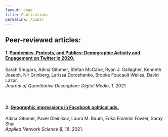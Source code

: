 ```yaml
---
layout: page
title: Publications
permalink: /pubs/
---
```


## Peer-reviewed articles:

#### 1. [Pandemics, Protests, and Publics: Demographic Activity and Engagement on Twitter in 2020.](https://doi.org/10.51685/jqd.2021.002) 
Sarah Shugars, Adina Gitomer, Stefan McCabe, Ryan J. Gallagher, Kenneth Joseph, Nir Grinberg, Larissa Doroshenko, Brooke Foucault Welles, David Lazar. \
_Journal of Quantitative Description: Digital Media, 1_. 2021.

<br>

#### 2. [Geographic impressions in Facebook political ads.](https://doi.org/10.1007/s41109-020-00350-7) 
Adina Gitomer, Pavel Oleinikov, Laura M. Baum, Erika Franklin Fowler, Saray Shai. \
_Applied Network Science **6**, 18_. 2021. 

